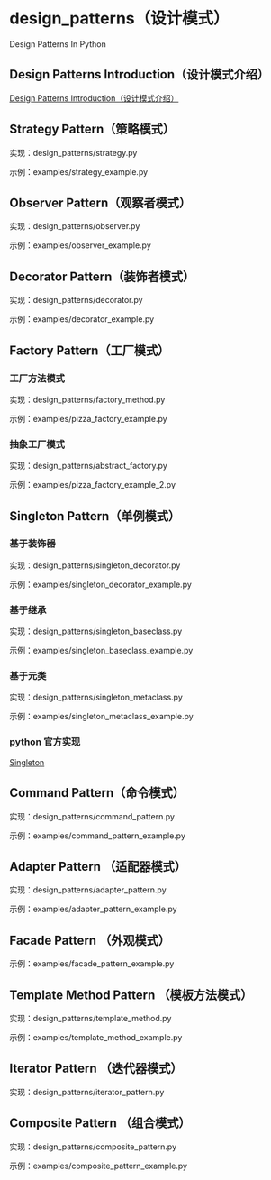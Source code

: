 # design_patterns（设计模式）
Design Patterns In Python

## Design Patterns Introduction（设计模式介绍）
[Design Patterns Introduction（设计模式介绍）](https://github.com/wangzz719/design_patterns/blob/master/PATTERNS.md)

## Strategy Pattern（策略模式）
实现：design_patterns/strategy.py

示例：examples/strategy_example.py

## Observer Pattern（观察者模式）
实现：design_patterns/observer.py

示例：examples/observer_example.py

## Decorator Pattern（装饰者模式）
实现：design_patterns/decorator.py

示例：examples/decorator_example.py

## Factory Pattern（工厂模式）
### 工厂方法模式
实现：design_patterns/factory_method.py

示例：examples/pizza_factory_example.py
### 抽象工厂模式
实现：design_patterns/abstract_factory.py

示例：examples/pizza_factory_example_2.py

## Singleton Pattern（单例模式）
### 基于装饰器
实现：design_patterns/singleton_decorator.py

示例：examples/singleton_decorator_example.py

### 基于继承
实现：design_patterns/singleton_baseclass.py

示例：examples/singleton_baseclass_example.py

### 基于元类
实现：design_patterns/singleton_metaclass.py

示例：examples/singleton_metaclass_example.py

### python 官方实现
[Singleton](https://wiki.python.org/moin/PythonDecoratorLibrary#Singleton)

## Command Pattern（命令模式）
实现：design_patterns/command_pattern.py

示例：examples/command_pattern_example.py

## Adapter Pattern （适配器模式）
实现：design_patterns/adapter_pattern.py

示例：examples/adapter_pattern_example.py

## Facade Pattern （外观模式）

示例：examples/facade_pattern_example.py

## Template Method Pattern （模板方法模式）
实现：design_patterns/template_method.py

示例：examples/template_method_example.py

## Iterator Pattern （迭代器模式）
实现：design_patterns/iterator_pattern.py

## Composite Pattern （组合模式）
实现：design_patterns/composite_pattern.py

示例：examples/composite_pattern_example.py
